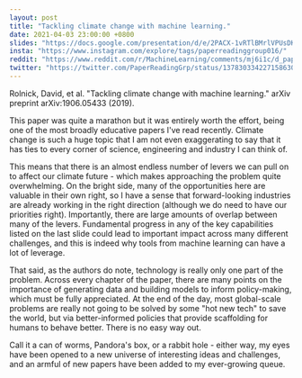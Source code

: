 ```yaml
---
layout: post
title: "Tackling climate change with machine learning."
date: 2021-04-03 23:00:00 +0800
slides: "https://docs.google.com/presentation/d/e/2PACX-1vRTlBMrlVPUsDKzH7BMOoDVVng8wY5KZoWObKF5L0Eiy7GB84qLg7ogNKEfi3PV921Gw6kjyuRamSlz/"
insta: "https://www.instagram.com/explore/tags/paperreadinggroup016/"
reddit: "https://www.reddit.com/r/MachineLearning/comments/mj6i1c/d_paper_reading_group_016_tackling_climate_change/"
twitter: "https://twitter.com/PaperReadingGrp/status/1378303342271586306"
---
```


Rolnick, David, et al. "Tackling climate change with machine learning." arXiv preprint arXiv:1906.05433 (2019).

This paper was quite a marathon but it was entirely worth the effort, being one of the most broadly educative papers I've read recently. Climate change is such a huge topic that I am not even exaggerating to say that it has ties to every corner of science, engineering and industry I can think of.

This means that there is an almost endless number of levers we can pull on to affect our climate future - which makes approaching the problem quite overwhelming. On the bright side, many of the opportunities here are valuable in their own right, so I have a sense that forward-looking industries are already working in the right direction (although we do need to have our priorities right). Importantly, there are large amounts of overlap between many of the levers. Fundamental progress in any of the key capabilities listed on the last slide could lead to important impact across many different challenges, and this is indeed why tools from machine learning can have a lot of leverage.

That said, as the authors do note, technology is really only one part of the problem. Across every chapter of the paper, there are many points on the importance of generating data and building models to inform policy-making, which must be fully appreciated. At the end of the day, most global-scale problems are really not going to be solved by some "hot new tech" to save the world, but via better-informed policies that provide scaffolding for humans to behave better. There is no easy way out.

Call it a can of worms, Pandora's box, or a rabbit hole - either way, my eyes have been opened to a new universe of interesting ideas and challenges, and an armful of new papers have been added to my ever-growing queue.